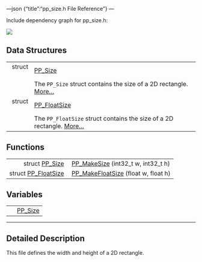 —json {“title”:“pp\_size.h File Reference”} —

Include dependency graph for pp\_size.h:

![](/docs/native-client/pepper_beta/c/pp__size_8h__incl.png)

Data Structures
---------------

<table><tbody><tr class="odd"><td style="text-align: right;">struct  </td><td><a href="/docs/native-client/pepper_beta/c/struct_p_p___size/" class="el">PP_Size</a></td></tr><tr class="even"><td style="text-align: right;"> </td><td>The <code>PP_Size</code> struct contains the size of a 2D rectangle. <a href="/docs/native-client/pepper_beta/c/struct_p_p___size#details">More…</a><br />
</td></tr><tr class="odd"><td style="text-align: right;">struct  </td><td><a href="/docs/native-client/pepper_beta/c/struct_p_p___float_size/" class="el">PP_FloatSize</a></td></tr><tr class="even"><td style="text-align: right;"> </td><td>The <code>PP_FloatSize</code> struct contains the size of a 2D rectangle. <a href="/docs/native-client/pepper_beta/c/struct_p_p___float_size#details">More…</a><br />
</td></tr></tbody></table>

Functions
---------

<table><tbody><tr class="odd"><td style="text-align: right;">struct <a href="/docs/native-client/pepper_beta/c/struct_p_p___size/" class="el">PP_Size</a> </td><td><a href="/docs/native-client/pepper_beta/c/group___functions#ga35a97e64d18402d8feff46722b98beb0" class="el">PP_MakeSize</a> (int32_t w, int32_t h)</td></tr><tr class="even"><td style="text-align: right;">struct <a href="/docs/native-client/pepper_beta/c/struct_p_p___float_size/" class="el">PP_FloatSize</a> </td><td><a href="/docs/native-client/pepper_beta/c/group___functions#gaa45701f5b00be4d57637165ae9382251" class="el">PP_MakeFloatSize</a> (float w, float h)</td></tr></tbody></table>

Variables
---------

<table><tbody><tr class="odd"><td style="text-align: right;"> </td><td><a href="/docs/native-client/pepper_beta/c/group___structs#gafd4a54f9a36c0825eef612e150b50421" class="el">PP_Size</a></td></tr></tbody></table>

------------------------------------------------------------------------

<span id="details" class="anchor" style="margin: 0;"></span>

Detailed Description
--------------------

This file defines the width and height of a 2D rectangle.
